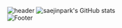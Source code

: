 ![header](https://capsule-render.vercel.app/api?color=auto)
![saejinpark's GitHub stats](https://github-readme-stats.vercel.app/api?username=saejinpark&show_icons=true)  
![Footer](https://capsule-render.vercel.app/api?type=waving&color=auto&height=200&section=footer)
